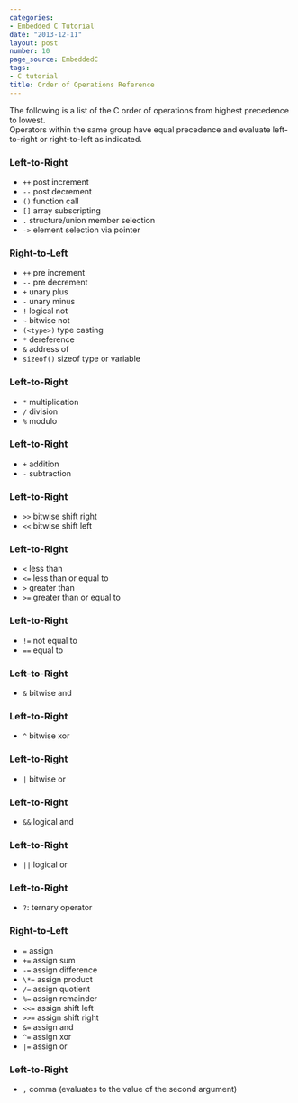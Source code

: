```yaml
---
categories:
- Embedded C Tutorial
date: "2013-12-11"
layout: post
number: 10
page_source: EmbeddedC
tags:
- C tutorial
title: Order of Operations Reference
---
```


The following is a list of the C order of operations from highest precedence to lowest.  
Operators within the same group have equal precedence and evaluate left-to-right
or right-to-left as indicated.

### Left-to-Right

- `++` post increment
- `--` post decrement
- `()` function call
- `[]` array subscripting
- `.` structure/union member selection
- `->` element selection via pointer

### Right-to-Left

- `++` pre increment
- `--` pre decrement
- `+` unary plus
- `-` unary minus
- `!` logical not
- `~` bitwise not
- `(<type>)` type casting
- `*` dereference
- `&` address of
- `sizeof()` sizeof type or variable

### Left-to-Right

- `*` multiplication
- `/` division
- `%` modulo

### Left-to-Right

- `+` addition
- `-` subtraction

### Left-to-Right

- `>>` bitwise shift right
- `<<` bitwise shift left

### Left-to-Right

- `<` less than
- `<=` less than or equal to
- `>` greater than
- `>=` greater than or equal to

### Left-to-Right

- `!=` not equal to
- `==` equal to

### Left-to-Right

- `&` bitwise and

### Left-to-Right

- `^` bitwise xor

### Left-to-Right

- `|` bitwise or

### Left-to-Right

- `&&` logical and

### Left-to-Right

- `||` logical or

### Left-to-Right

- `?`: ternary operator

### Right-to-Left

- `=` assign
- `+=` assign sum
- `-=` assign difference
- `\*=` assign product
- `/=` assign quotient
- `%=` assign remainder
- `<<=` assign shift left
- `>>=` assign shift right
- `&=` assign and
- `^=` assign xor
- `|=` assign or

### Left-to-Right

- `,` comma (evaluates to the value of the second argument)
